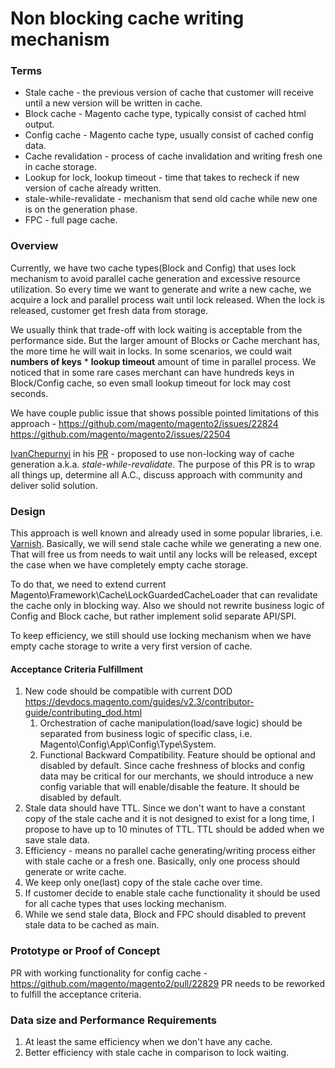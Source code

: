 # Non blocking cache writing mechanism

### Terms

* Stale cache - the previous version of cache that customer will receive until a new version will be written in cache.
* Block cache - Magento cache type, typically consist of cached html output.
* Config cache - Magento cache type, usually consist of cached config data.
* Cache revalidation - process of cache invalidation and writing fresh one in cache storage.
* Lookup for lock, lookup timeout - time that takes to recheck if new version of cache already written.
* stale-while-revalidate - mechanism that send old cache while new one is on the generation phase.
* FPC - full page cache.

### Overview

Currently, we have two cache types(Block and Config) that uses lock mechanism to avoid parallel cache generation and excessive resource utilization. 
So every time we want to generate and write a new cache, we acquire a lock and parallel process wait until lock released. 
When the lock is released, customer get fresh data from storage.

We usually think that trade-off with lock waiting is acceptable from the performance side. 
But the larger amount of Blocks or Cache merchant has, the more time he will wait in locks. 
In some scenarios, we could wait  **numbers of keys** * **lookup timeout**  amount of time in parallel process. 
We noticed that in some rare cases merchant can have hundreds keys in Block/Config cache, so even small lookup timeout for lock may cost seconds.

We have couple public issue that shows possible pointed limitations of this approach - https://github.com/magento/magento2/issues/22824 https://github.com/magento/magento2/issues/22504

[IvanChepurnyi](https://github.com/IvanChepurnyi) in his [PR](https://github.com/magento/magento2/pull/22829) - proposed to use non-locking way of cache generation a.k.a. *stale-while-revalidate*. 
The purpose of this PR is to wrap all things up, determine all A.C., discuss approach with community and deliver solid solution.

### Design

This approach is well known and already used in some popular libraries, i.e. [Varnish](https://info.varnish-software.com/blog/grace-varnish-4-stale-while-revalidate-semantics-varnish).
Basically, we will send stale cache while we generating a new one. That will free us from needs to wait until any locks will be released, except the case when we have completely empty cache storage.

To do that, we need to extend current Magento\Framework\Cache\LockGuardedCacheLoader that can revalidate the cache only in blocking way.
Also we should not rewrite business logic of Config and Block cache, but rather implement solid separate API/SPI.

To keep efficiency, we still should use locking mechanism when we have  empty cache storage to write a very first version of cache.

#### Acceptance Criteria Fulfillment

1. New code should be compatible with current DOD https://devdocs.magento.com/guides/v2.3/contributor-guide/contributing_dod.html
    1. Orchestration of cache manipulation(load/save logic) should be separated from business logic of specific class, i.e. Magento\Config\App\Config\Type\System.
    1. Functional Backward Compatibility.
    Feature should be optional and disabled by default. Since cache freshness of blocks and config data may be critical for our merchants, we should introduce a new config variable that will enable/disable the feature. 
    It should be disabled by default.
1. Stale data should have TTL. 
Since we don't want to have a constant copy of the stale cache and it is not designed to exist for a long time, I propose to have up to 10 minutes of TTL.
TTL should be added when we save stale data.
1. Efficiency - means no parallel cache generating/writing process either with stale cache or a fresh one.
Basically, only one process should generate or write cache.
1. We keep only one(last) copy of the stale cache over time.
1. If customer decide to enable stale cache functionality it should be used for all cache types that uses locking mechanism.
1. While we send stale data, Block and FPC should disabled to prevent stale data to be cached as main.

### Prototype or Proof of Concept

PR with working functionality for config cache - https://github.com/magento/magento2/pull/22829
PR needs to be reworked to fulfill the acceptance criteria.

### Data size and Performance Requirements

1. At least the same efficiency when we don't have any cache.
1. Better efficiency with stale cache in comparison to lock waiting.
